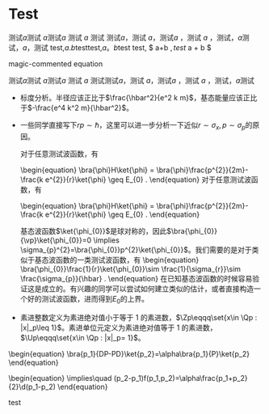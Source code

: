 # Test

测试$a$测试 $a$测试$a$ 测试 $a$ 测试
测试$a$，测试 $a$，测试$a$ ，测试 $a$ ，测试，$a$测试，$a$，测试
test,$a$.$b$testtest,$a$。$b$test
test, $ a+b $, test$ a + b $

magic-commented equation
<!-- MarkdownFormat-IEB-Off -->
测试$a$测试 $a$测试$a$ 测试 $a$ 测试测试$a$，测试 $a$，测试$a$ ，测试 $a$ ，测试，$a$测试
<!-- MarkdownFormat-IEB-Off -->

* 标度分析。半径应该正比于$\frac{\hbar^2}{e^2 k m}$，基态能量应该正比于$-\frac{e^4 k^2 m}{\hbar^2}$。

* 一些同学直接写下$rp\sim \hbar$，这里可以进一步分析一下近似$r\sim \sigma_x, p\sim \sigma_p$的原因。

    对于任意测试波函数，有

    \begin{equation}
        \bra{\phi}H\ket{\phi}
        =
        \bra{\phi}\frac{p^{2}}{2m}-\frac{k e^{2}}{r}\ket{\phi}
        \geq E_{0}
        .
    \end{equation}
    对于任意测试波函数，有

    \begin{equation}
        \bra{\phi}H\ket{\phi}
        =
        \bra{\phi}\frac{p^{2}}{2m}-\frac{k e^{2}}{r}\ket{\phi}
        \geq E_{0}
        .
    \end{equation}

    基态波函数$\ket{\phi_{0}}$是球对称的，因此$\bra{\phi_{0}}{\vp}\ket{\phi_{0}}=0 \implies \sigma_{p}^{2}=\bra{\phi_{0}}p^{2}\ket{\phi_{0}}$。我们需要的是对于类似于基态波函数的一类测试波函数，有
    \begin{equation}
        \bra{\phi_{0}}\frac{1}{r}\ket{\phi_{0}}\sim \frac{1}{\sigma_{r}}\sim \frac{\sigma_{p}}{\hbar}
        .
    \end{equation}
    在已知基态波函数的时候容易验证这是成立的。有兴趣的同学可以尝试如何建立类似的估计，或者直接构造一个好的测试波函数，进而得到$E_{0}$的上界。

* 素进整数定义为素进绝对值小于等于 $1$ 的素进数，$\Zp\eqqq\set{x\in \Qp : |x|_p\leq 1}$。素进单位元定义为素进绝对值等于 $1$ 的素进数，$\Up\eqqq\set{x\in \Qp : |x|_p= 1}$。

\begin{equation}
    \bra{p_1}{DP-PD}\ket{p_2}=\alpha\bra{p_1}{P}\ket{p_2}
\end{equation}


\begin{equation}
    \implies\quad (p_2-p_1)f(p_1,p_2)=\alpha\frac{p_1+p_2}{2}\d(p_1-p_2)
\end{equation}

test